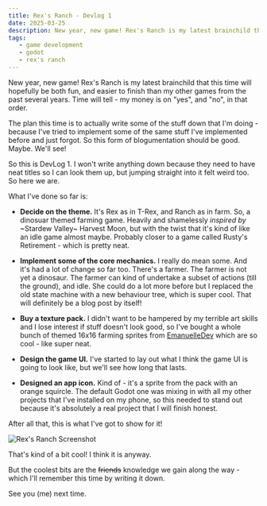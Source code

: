 ```yaml
---
title: Rex's Ranch - Devlog 1
date: 2025-03-25
description: New year, new game! Rex's Ranch is my latest brainchild that this time will hopefully be both fun, and easier to finish than my other games from the past several years. Time will tell - my money is on "yes", and "no", in that order. 
tags:
   - game development
   - godot
   - rex's ranch
---
```


New year, new game! Rex's Ranch is my latest brainchild that this time will hopefully be both fun, and easier to finish than my other games from the past several years. Time will tell - my money is on "yes", and "no", in that order. 

The plan this time is to actually write some of the stuff down that I'm doing - because I've tried to implement some of the same stuff I've implemented before and just forgot. So this form of blogumentation should be good. Maybe. We'll see! 

So this is DevLog 1. I won't write anything down because they need to have neat titles so I can look them up, but jumping straight into it felt weird too. So here we are. 

What I've done so far is:

- **Decide on the theme.** It's Rex as in T-Rex, and Ranch as in farm. So, a dinosuar themed farming game. Heavily and shamelessly _inspired by_ ~Stardew Valley~ Harvest Moon, but with the twist that it's kind of like an idle game almost maybe. Probably closer to a game called Rusty's Retirement - which is pretty neat. 

- **Implement some of the core mechanics.** I really do mean some. And it's had a lot of change so far too. There's a farmer. The farmer is not yet a dinosaur. The farmer can kind of undertake a subset of actions (till the ground), and idle. She could do a lot more before but I replaced the old state machine with a new behaviour tree, which is super cool. That will definitely be a blog post by itself! 

- **Buy a texture pack.** I didn't want to be hampered by my terrible art skills and I lose interest if stuff doesn't look good, so I've bought a whole bunch of themed 16x16 farming sprites from [EmanuelleDev](https://emanuelledev.itch.io) which are so cool - like super neat. 

- **Design the game UI.** I've started to lay out what I think the game UI is going to look like, but we'll see how long that lasts. 

- **Designed an app icon.** Kind of - it's a sprite from the pack with an orange squircle. The default Godot one was mixing in with all my other projects that I've installed on my phone, so this needed to stand out because it's absolutely a real project that I will finish honest. 

After all that, this is what I've got to show for it! 

![Rex's Ranch Screenshot](/images/posts/rexs-ranch-1.webp)

That's kind of a bit cool! I think it is anyway. 

But the coolest bits are the ~~friends~~ knowledge we gain along the way - which I'll remember this time by writing it down. 

See you (me) next time. 
